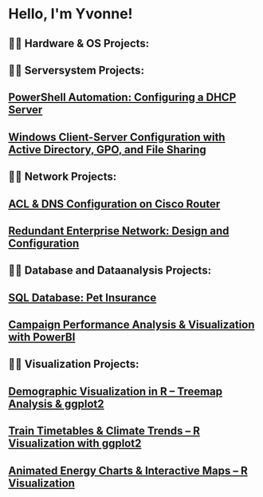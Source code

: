 <h1>Hello, I'm Yvonne! <br/>

<h2>👨‍💻 Hardware & OS Projects:</h2>

<h2>👨‍💻 Serversystem Projects:</h2>
 
## <b>[PowerShell Automation: Configuring a DHCP Server](https://github.com/yvonneandersson/dhcp-powershell-automation)</b>
## <b>[Windows Client-Server Configuration with Active Directory, GPO, and File Sharing](https://github.com/yvonneandersson/activedirectory-gpo-client-server-setup/tree/main)</b>

<h2>👨‍💻 Network Projects:</h2>

## <b>[ACL & DNS Configuration on Cisco Router](https://github.com/yvonneandersson/network-config-dns-acl)</b>
## <b>[Redundant Enterprise Network: Design and Configuration](https://github.com/yvonneandersson/enterprise-networking-project)</b>

<h2>👨‍💻 Database and Dataanalysis Projects:</h2>

## <b>[SQL Database: Pet Insurance](https://github.com/yvonneandersson/pet-insurance-database-sql/tree/main)</b>
## <b>[Campaign Performance Analysis & Visualization with PowerBI](https://github.com/yvonneandersson/retail-campaign-analysis-mysql-powerbi)</b>

<h2>👨‍💻 Visualization Projects:</h2>

## <b>[Demographic Visualization in R – Treemap Analysis & ggplot2](https://github.com/yvonneandersson/r-quarto-population-treemap)</b>
## <b>[Train Timetables & Climate Trends – R Visualization with ggplot2](https://github.com/yvonneandersson/visualizing-trains-and-temperature-r)</b>
## <b>[Animated Energy Charts & Interactive Maps – R Visualization](https://github.com/yvonneandersson/animated-energy-and-interactive-maps-r)</b>
